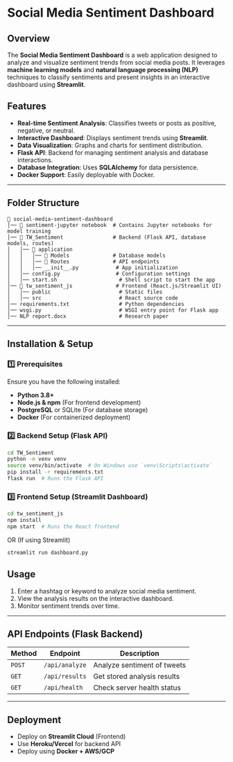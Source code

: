 # Social Media Sentiment Dashboard

## Overview
The **Social Media Sentiment Dashboard** is a web application designed to analyze and visualize sentiment trends from social media posts. It leverages **machine learning models** and **natural language processing (NLP)** techniques to classify sentiments and present insights in an interactive dashboard using **Streamlit**.

## Features
- **Real-time Sentiment Analysis**: Classifies tweets or posts as positive, negative, or neutral.
- **Interactive Dashboard**: Displays sentiment trends using **Streamlit**.
- **Data Visualization**: Graphs and charts for sentiment distribution.
- **Flask API**: Backend for managing sentiment analysis and database interactions.
- **Database Integration**: Uses **SQLAlchemy** for data persistence.
- **Docker Support**: Easily deployable with Docker.


---

## Folder Structure
```
📂 social-media-sentiment-dashboard
│── 📂 sentiment-jupyter notebook  # Contains Jupyter notebooks for model training
│── 📂 TW_Sentiment                # Backend (Flask API, database models, routes)
│   │── 📂 application
│   │   │── 📂 Models              # Database models
│   │   │── 📂 Routes              # API endpoints
│   │   │── __init__.py            # App initialization
│   │── config.py                  # Configuration settings
│   │── start.sh                    # Shell script to start the app
│── 📂 tw_sentiment_js              # Frontend (React.js/Streamlit UI)
│   │── public                      # Static files
│   │── src                         # React source code
│── requirements.txt                # Python dependencies
│── wsgi.py                         # WSGI entry point for Flask app
│── NLP report.docx                 # Research paper
```

---

## Installation & Setup

### 1️⃣ Prerequisites
Ensure you have the following installed:
- **Python 3.8+**
- **Node.js & npm** (For frontend development)
- **PostgreSQL** or SQLite (For database storage)
- **Docker** (For containerized deployment)

### 2️⃣ Backend Setup (Flask API)
```sh
cd TW_Sentiment
python -m venv venv
source venv/bin/activate  # On Windows use `venv\Scripts\activate`
pip install -r requirements.txt
flask run  # Runs the Flask API
```

### 3️⃣ Frontend Setup (Streamlit Dashboard)
```sh
cd tw_sentiment_js
npm install
npm start  # Runs the React frontend
```
OR (If using Streamlit)
```sh
streamlit run dashboard.py
```


## Usage
1. Enter a hashtag or keyword to analyze social media sentiment.
2. View the analysis results on the interactive dashboard.
3. Monitor sentiment trends over time.

---

## API Endpoints (Flask Backend)
| Method | Endpoint            | Description                  |
|--------|---------------------|------------------------------|
| `POST` | `/api/analyze`      | Analyze sentiment of tweets  |
| `GET`  | `/api/results`      | Get stored analysis results  |
| `GET`  | `/api/health`       | Check server health status   |

---

## Deployment
- Deploy on **Streamlit Cloud** (Frontend)
- Use **Heroku/Vercel** for backend API
- Deploy using **Docker + AWS/GCP**


